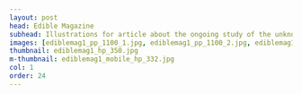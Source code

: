 ```yaml
---
layout: post
head: Edible Magazine
subhead: Illustrations for article about the ongoing study of the unknown disorder destroying bee colonies. <br><br> Art Direction – Julie Kramer, Nicole Salzano
images: [ediblemag1_pp_1100_1.jpg, ediblemag1_pp_1100_2.jpg, ediblemag1_pp_1100_3.jpg, ediblemag1_pp_1100_4.jpg, ediblemag1_pp_1100_5.jpg]
thumbnail: ediblemag1_hp_350.jpg
m-thumbnail: ediblemag1_mobile_hp_332.jpg
col: 1
order: 24
---
```


